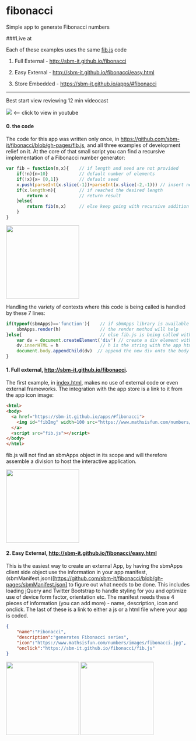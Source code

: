 # fibonacci
Simple app to generate Fibonacci numbers

###Live at

Each of these examples uses the same [fib.js](https://github.com/sbm-it/fibonacci/blob/gh-pages/fib.js) code 

1. Full External - http://sbm-it.github.io/fibonacci

2. Easy External - http://sbm-it.github.io/fibonacci/easy.html

3. Store Embedded - https://sbm-it.github.io/apps/#fibonacci

___
Best start view reviewing 12 min videocast 

[![](http://img.youtube.com/vi/ZQS3nlZMDzw/default.jpg)](http://www.youtube.com/watch?v=ZQS3nlZMDzw&vq=hd720) <— click to view in youtube

#### 0. the code

The code for this app was written only once, in https://github.com/sbm-it/fibonacci/blob/gh-pages/fib.js, and all three examples of development relief on it. At the core of that small script you can find a recursive implementation of a Fibonacci number generator:

```javascript
var fib = function(n,x){	// if length and seed are not provided
	if(!n){n=10}			// default number of elements
    if(!x){x= [0,1]}		// default seed
    x.push(parseInt(x.slice(-1))+parseInt(x.slice(-2,-1))) // insert new element as the sum of the last two
    if(x.length>n){			// if reached the desired length
        return x			// return result
    }else{
        return fib(n,x) 	// else keep going with recursive addition
    }
}
```

<img src=“https://sbm-it.github.io/fibonacci/fib.gif” width=200>

Handling the variety of contexts where this code is being called is handled by these 7 lines:

```javascript
if(typeof(sbmApps)=='function'){ 	// if sbmApps library is available to help
	sbmApps.render(h) 				// the render method will help
}else{ 								// else fib.js is being called without any help
    var dv = document.createElement('div') // create a div element with the native method
    dv.innerHTML = h  				// h is the string with the app html
    document.body.appendChild(dv)  // append the new div onto the body
}
```

#### 1. Full external, http://sbm-it.github.io/fibonacci.

The first example, in [index.html](https://github.com/sbm-it/fibonacci/blob/gh-pages/index.html), makes no use of external code or even external frameworks. The integration with the app store is a link to it from the app icon image:

```html
<html>
<body>
  <a href="https://sbm-it.github.io/apps/#fibonacci">
    <img id="fibImg" width=100 src="https://www.mathsisfun.com/numbers/images/fibonacci.jpg">
  </a>
  <script src="fib.js"></script>
</body>
</html>
```

fib.js will not find an sbmApps object in its scope and will therefore assemble a division to host the interactive application.

<img src=“https://sbm-it.github.io/fibonacci/snap1.png” width=200>


#### 2. Easy External, http://sbm-it.github.io/fibonacci/easy.html

This is the easiest way to create an external App, by having the sbmApps client side object use the information in your app manifest, (sbmManifest.json)[https://github.com/sbm-it/fibonacci/blob/gh-pages/sbmManifest.json] to figure out what needs to be done. This includes loading jQuery and Twitter Bootstrap to handle styling for you and optimize use of device form factor, orientation etc. The manifest needs these 4 pieces of information (you can add more) - name, description, icon and onclick. The last of these is a link to either a js or a html file where your app is coded.

```json
{
    "name":"Fibonacci",
    "description":"generates Fibonacci series",
    "icon":"https://www.mathsisfun.com/numbers/images/fibonacci.jpg",
    "onclick":"https://sbm-it.github.io/fibonacci/fib.js"
}
```


<img src=“https://sbm-it.github.io/fibonacci/snap2.png” width=200>

<img src=“https://sbm-it.github.io/fibonacci/snap3.png” width=200>



